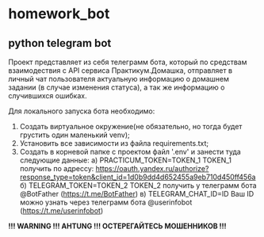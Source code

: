 # homework_bot
## python telegram bot

Проект представляет из себя телеграмм бота, который по средствам взаимодествия с
API сервиса Практикум.Домашка, отправляет в личный чат пользователя актуальную информацию
о домашнем задании (в случае изменения статуса), а так же информацию о случившихся ошибках.

Для локального запуска бота необходимо:
1. Создать виртуальное окружение(не обязательно, но тогда будет грустить один маленький venv);
2. Установить все зависимости из файла requirements.txt;
3. Создать в корневой папке с проектом файл '.env' и занести туда следующие данные:
a) PRACTICUM_TOKEN=TOKEN_1
TOKEN_1 получить по адрессу:
https://oauth.yandex.ru/authorize?response_type=token&client_id=1d0b9dd4d652455a9eb710d450ff456a
б) TELEGRAM_TOKEN=TOKEN_2
TOKEN_2 получить у телеграмм бота @BotFather (https://t.me/BotFather)
в) TELEGRAM_CHAT_ID=ID
Ваш ID можно узнать через телеграмм бота @userinfobot (https://t.me/userinfobot)

**!!! WARNING !!! AHTUNG !!! ОСТЕРЕГАЙТЕСЬ МОШЕННИКОВ !!!**